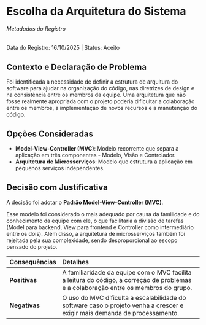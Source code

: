 # Escolha da Arquitetura do Sistema

###### Metadados do Registro
Data do Registro: 16/10/2025 | Status: Aceito

## Contexto e Declaração de Problema
Foi identificada a necessidade de definir a estrutura de arquitura do software para ajudar na organização do código, nas diretrizes de design e na consistência entre os membros da equipe. Uma arquitetura que não fosse realmente apropriada com o projeto poderia dificultar a colaboração entre os membros, a implementação de novos recursos e a manutenção do código.

## Opções Consideradas
* **Model-View-Controller (MVC)**: Modelo recorrente que separa a aplicação em três componentes - Modelo, Visão e Controlador.
* **Arquitetura de Microsserviços**: Modelo que estrutura a aplicação em pequenos serviços independentes.

## Decisão com Justificativa
A decisão foi adotar o **Padrão Model-View-Controller (MVC)**.

Esse modelo foi considerado o mais adequado por causa da familidade e do conhecimento da equipe com ele, o que facilitaria a divisão de tarefas (Model para backend, View para frontend e Controller como intermediário entre os dois). Além disso, a arquitetura de microsserviços também foi rejeitada pela sua complexidade, sendo desproporcional ao escopo pensado do projeto.

| Consequências | Detalhes |
| :--- | :--- |
| **Positivas** | A familiaridade da equipe com o MVC facilita a leitura do código, a correção de problemas e a colaboração entre os membros do grupo. |
| **Negativas** | O uso do MVC dificulta a escalabilidade do software caso o projeto venha a crescer e exigir mais demanda de processamento. |
